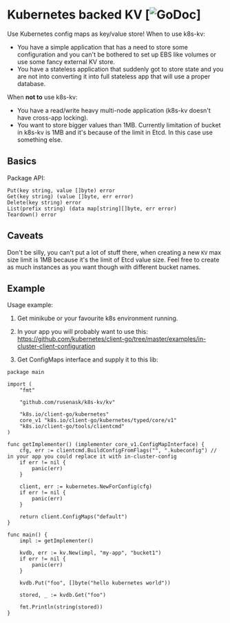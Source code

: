 # Kubernetes backed KV [![GoDoc](https://godoc.org/github.com/rusenask/k8s-kv/kv?status.svg)]

Use Kubernetes config maps as key/value store! 
When to use k8s-kv:
* You have a simple application that has a need to store some configuration and you can't be bothered to set up EBS like volumes or use some fancy external KV store.
* You have a stateless application that suddenly got to store state and you are not into converting 
 it into full stateless app that will use a proper database.

When __not to__ use k8s-kv:
* You have a read/write heavy multi-node application (k8s-kv doesn't have cross-app locking).
* You want to store bigger values than 1MB. Currently limitation of bucket in k8s-kv is 1MB and it's because of the limit in Etcd. In this case use something else.


## Basics

Package API:

```
Put(key string, value []byte) error
Get(key string) (value []byte, err error)
Delete(key string) error
List(prefix string) (data map[string][]byte, err error)
Teardown() error
```

## Caveats

Don't be silly, you can't put a lot of stuff there, when creating a new `KV` max size limit is 1MB because it's the limit
of Etcd value size. Feel free to create as much instances as you want though with different bucket names. 


## Example

Usage example:

1. Get minikube or your favourite k8s environment running.

2. In your app you will probably want to use this: https://github.com/kubernetes/client-go/tree/master/examples/in-cluster-client-configuration

3. Get ConfigMaps interface and supply it to this lib:

```
package main

import (
	"fmt"

	"github.com/rusenask/k8s-kv/kv"

	"k8s.io/client-go/kubernetes"
	core_v1 "k8s.io/client-go/kubernetes/typed/core/v1"
	"k8s.io/client-go/tools/clientcmd"
)

func getImplementer() (implementer core_v1.ConfigMapInterface) {
	cfg, err := clientcmd.BuildConfigFromFlags("", ".kubeconfig") // in your app you could replace it with in-cluster-config
	if err != nil {
		panic(err)
	}

	client, err := kubernetes.NewForConfig(cfg)
	if err != nil {
		panic(err)
	}

	return client.ConfigMaps("default")
}

func main() {
	impl := getImplementer()

	kvdb, err := kv.New(impl, "my-app", "bucket1")
	if err != nil {
		panic(err)
	}

	kvdb.Put("foo", []byte("hello kubernetes world"))

	stored, _ := kvdb.Get("foo")

	fmt.Println(string(stored))
}
```